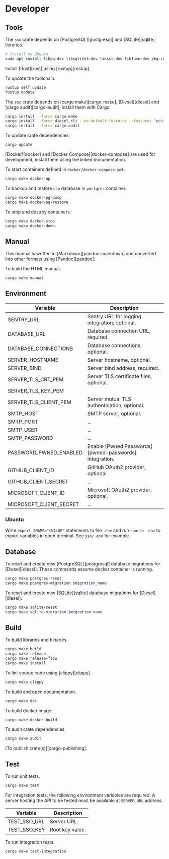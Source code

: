 # Developer

## Tools

The `sso` crate depends on [PostgreSQL][postgresql] and [SQLite][sqlite] libraries.

```bash
# Install on Ubuntu.
sudo apt install libpq-dev libsqlite3-dev libssl-dev libfuse-dev pkg-config
```

Install [Rust][rust] using [rustup][rustup].

To update the toolchain.

```bash
rustup self update
rustup update
```

The `sso` crate depends on [cargo make][cargo-make], [Diesel][diesel] and [cargo audit][cargo-audit], install them with Cargo.

```bash
cargo install --force cargo-make
cargo install --force diesel_cli --no-default-features --features "postgres sqlite"
cargo install --force cargo-audit
```

To update crate dependencies.

```bash
cargo update
```

[Docker][docker] and [Docker Compose][docker-compose] are used for development, install them using the linked documentation.

To start containers defined in `docker/docker-compose.yml`.

```bash
cargo make docker-up
```

To backup and restore `sso` database in `postgres` container.

```bash
cargo make docker-pg-dump
cargo make docker-pg-restore
```

To stop and destroy containers.

```bash
cargo make docker-stop
cargo make docker-down
```

## Manual

This manual is written in [Markdown][pandoc-markdown] and converted into other formats using [Pandoc][pandoc].

To build the HTML manual.

```bash
cargo make manual
```

## Environment

| Variable                | Description                                            |
| ----------------------- | ------------------------------------------------------ |
| SENTRY_URL              | Sentry URL for logging integration, optional.          |
| DATABASE_URL            | Database connection URL, required.                     |
| DATABASE_CONNECTIONS    | Database connections, optional.                        |
| SERVER_HOSTNAME         | Server hostname, optional.                             |
| SERVER_BIND             | Server bind address, required.                         |
| SERVER_TLS_CRT_PEM      | Server TLS certificate files, optional.                |
| SERVER_TLS_KEY_PEM      |                                                        |
| SERVER_TLS_CLIENT_PEM   | Server mutual TLS authentication, optional.            |
| SMTP_HOST               | SMTP server, optional.                                 |
| SMTP_PORT               | ...                                                    |
| SMTP_USER               | ...                                                    |
| SMTP_PASSWORD           | ...                                                    |
| PASSWORD_PWNED_ENABLED  | Enable [Pwned Passwords][pwned-passwords] integration. |
| GITHUB_CLIENT_ID        | GitHub OAuth2 provider, optional.                      |
| GITHUB_CLIENT_SECRET    | ...                                                    |
| MICROSOFT_CLIENT_ID     | Microsoft OAuth2 provider, optional.                   |
| MICROSOFT_CLIENT_SECRET | ...                                                    |

### Ubuntu

Write `export $NAME="$VALUE"` statements to file `.env` and run `source .env` to export variables in open terminal. See `sso/.env` for example.

## Database

To reset and create new [PostgreSQL][postgresql] database migrations for [Diesel][diesel]. These commands assume docker container is running.

```bash
cargo make postgres-reset
cargo make postgres-migration $migration_name
```

To reset and create new [SQLite][sqlite] database migrations for [Diesel][diesel].

```bash
cargo make sqlite-reset
cargo make sqlite-migration $migration_name
```

## Build

To build libraries and binaries.

```bash
cargo make build
cargo make release
cargo make release-flow
cargo make install
```

To lint source code using [clippy][clippy].

```bash
cargo make clippy
```

To build and open documentation.

```bash
cargo make doc
```

To build docker image.

```bash
cargo make docker-build
```

To audit crate dependencies.

```bash
cargo make audit
```

[To publish crate(s)][cargo-publishing].

## Test

To run unit tests.

```bash
cargo make test
```

For integration tests, the following environment variables are required. A server hosting the API to be tested must be available at `SERVER_URL` address.

| Variable     | Description     |
| ------------ | --------------- |
| TEST_SSO_URL | Server URL.     |
| TEST_SSO_KEY | Root key value. |

To run integration tests.

```bash
cargo make test-integration
```
